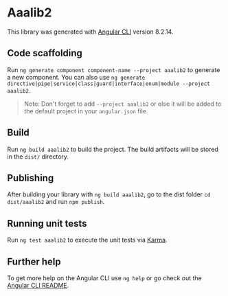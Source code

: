 # Aaalib2

This library was generated with [Angular CLI](https://github.com/angular/angular-cli) version 8.2.14.

## Code scaffolding

Run `ng generate component component-name --project aaalib2` to generate a new component. You can also use `ng generate directive|pipe|service|class|guard|interface|enum|module --project aaalib2`.
> Note: Don't forget to add `--project aaalib2` or else it will be added to the default project in your `angular.json` file. 

## Build

Run `ng build aaalib2` to build the project. The build artifacts will be stored in the `dist/` directory.

## Publishing

After building your library with `ng build aaalib2`, go to the dist folder `cd dist/aaalib2` and run `npm publish`.

## Running unit tests

Run `ng test aaalib2` to execute the unit tests via [Karma](https://karma-runner.github.io).

## Further help

To get more help on the Angular CLI use `ng help` or go check out the [Angular CLI README](https://github.com/angular/angular-cli/blob/master/README.md).
